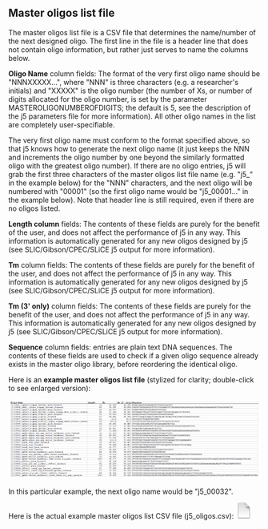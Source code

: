 ## Master oligos list file

The master oligos list file is a CSV file that determines the name/number of the next designed oligo. The first line in the file is a header line that does not contain oligo information, but rather just serves to name the columns below.

**Oligo Name** column fields:
The format of the very first oligo name should be "NNNXXXXX...", where "NNN" is three characters (e.g. a researcher's initials) and "XXXXX" is the oligo number (the number of Xs, or number of digits allocated for the oligo number, is set by the parameter MASTEROLIGONUMBEROFDIGITS; the default is 5, see the description of the j5 parameters file for more information). All other oligo names in the list are completely user-specifiable.

The very first oligo name must conform to the format specified above, so that j5 knows how to generate the next oligo name (it just keeps the NNN and increments the oligo number by one beyond the similarly formatted oligo with the greatest oligo number). If there are no oligo entries, j5 will grab the first three characters of the master oligos list file name (e.g. "j5_" in the example below) for the "NNN" characters, and the next oligo will be numbered with "00001" (so the first oligo name would be "j5_00001..." in the example below). Note that header line is still required, even if there are no oligos listed. 

**Length column** fields:
The contents of these fields are purely for the benefit of the user, and does not affect the performance of j5 in any way. This information is automatically generated for any new oligos designed by j5 (see SLIC/Gibson/CPEC/SLiCE j5 output for more information).

**Tm** column fields:
The contents of these fields are purely for the benefit of the user, and does not affect the performance of j5 in any way. This information is automatically generated for any new oligos designed by j5 (see SLIC/Gibson/CPEC/SLiCE j5 output for more information).

**Tm (3' only)** column fields:
The contents of these fields are purely for the benefit of the user, and does not affect the performance of j5 in any way. This information is automatically generated for any new oligos designed by j5 (see SLIC/Gibson/CPEC/SLiCE j5 output for more information).

**Sequence** column fields:
entries are plain text DNA sequences. The contents of these fields are used to check if a given oligo sequence already exists in the master oligo library, before reordering the identical oligo.

Here is an **example master oligos list file** (stylized for clarity; double-click to see enlarged version):

![master oligos list file](../../images/pastedImage90.png)

In this particular example, the next oligo name would be "j5_00032".

Here is the actual example master oligos list CSV file (j5_oligos.csv):
[![](../../images/pageIcon.png)](../../documents/j5_oligos0.csv)